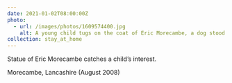 ```yaml
---
date: 2021-01-02T08:00:00Z
photo:
  - url: /images/photos/1609574400.jpg
    alt: A young child tugs on the coat of Eric Morecambe, a dog stood next to him.
collection: stay_at_home
---
```

Statue of Eric Morecambe catches a child’s interest.

Morecambe, Lancashire (August 2008)
